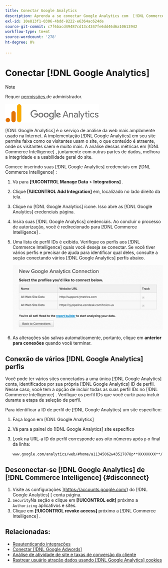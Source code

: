 ```yaml
---
title: Conectar Google Analytics
description: Aprenda a se conectar Google Analytics com  [!DNL Commerce Intelligence] o.
exl-id: 10e813f1-0306-4bdd-8222-e6364ac624de
source-git-commit: c7f6bacd49487cd13c4347fe6dd46d6a10613942
workflow-type: tm+mt
source-wordcount: '278'
ht-degree: 0%

---
```


# Conectar [!DNL Google Analytics]

>[!NOTE]
>
>Requer [ permissões ](../../../administrator/user-management/user-management.md) de administrador.

![](../../../assets/google-analytics-logo.png)

[!DNL Google Analytics] é o serviço de análise da web mais amplamente usado na Internet. A implementação [!DNL Google Analytics] em seu site permite faixa como os visitantes usam o site, o que conteúdo é atraente, onde os visitantes saem e muito mais. A análise dessas métricas em [!DNL Commerce Intelligence] , juntamente com outras partes de dados, melhora a integridade e a usabilidade geral do site.

Comece inserindo suas [!DNL Google Analytics] credenciais em [!DNL Commerce Intelligence] :

1. Vá para **[!UICONTROL Manage Data** > **Integrations]** .

1. Clique **[!UICONTROL Add Integration]** em, localizado no lado direito da tela.

1. Clique no [!DNL Google Analytics] ícone. Isso abre as [!DNL Google Analytics] credenciais página.

1. Insira suas [!DNL Google Analytics] credenciais. Ao concluir o processo de autorização, você é redirecionado para [!DNL Commerce Intelligence] .

1. Uma lista de perfil IDs é exibida. Verifique os perfis aos [!DNL Commerce Intelligence] quais você deseja se conectar. Se você tiver vários perfis e precisar de ajuda para identificar qual deles, consulte a seção conectando vários [!DNL Google Analytics] perfis abaixo.

   ![](../../../assets/list-profile-id.png)<!--{: width="600px"}-->

1. As alterações são salvas automaticamente, portanto, clique em **anterior para conexões** quando você terminar.

## Conexão de vários [!DNL Google Analytics] perfis

Você pode ter vários sites conectados a uma única [!DNL Google Analytics] conta, identificados por sua própria [!DNL Google Analytics] ID de perfil. Nesse caso, você tem a opção de incluir todas as suas perfil IDs no [!DNL Commerce Intelligence] . Verifique os perfil IDs que você curtir para incluir durante a etapa de seleção de perfil.

Para identificar a ID de perfil de [!DNL Google Analytics] um site específico:

1. Faça logon em [!DNL Google Analytics]
1. Vá para a painel do [!DNL Google Analytics] site específico
1. Look na URL-a ID do perfil corresponde aos oito números após `p` o final da linha:

   `www.google.com/analytics/web/#home/a11345062w43527078p**XXXXXXXX**/`

## Desconectar-se [!DNL Google Analytics] de [!DNL Commerce Intelligence] {#disconnect}

1. Visite as configurações ](https://accounts.google.com/) do [!DNL Google Analytics] [ conta página.
1. `Security`Na seção e clique em **[!UICONTROL edit]** próximo a `Authorizing` aplicativos e sites.
1. Clique em **[!UICONTROL revoke access]** próximo a [!DNL Commerce Intelligence] .

## Relacionadas:

* [Reautenticando integrações](https://experienceleague.adobe.com/docs/commerce-knowledge-base/kb/how-to/mbi-reauthenticating-integrations.html)
* [Conectar [!DNL Google Adwords]](../integrations/google-adwords.md)
* [Análise de atividade de site e taxas de conversão do cliente](../../analysis/web-act-cust-conversion.md)
* [Rastrear usuário atração dados usando  [!DNL Google Analytics]  cookies](../../analysis/google-track-user-acq.md)
